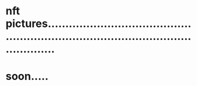 # nft pictures............................................................................................................
# soon.....
